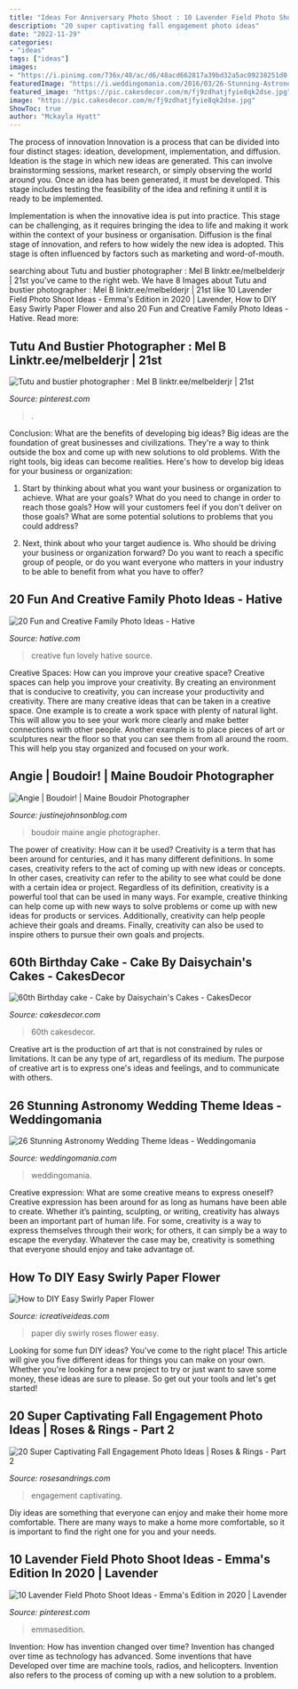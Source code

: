 ```yaml
---
title: "Ideas For Anniversary Photo Shoot : 10 Lavender Field Photo Shoot Ideas"
description: "20 super captivating fall engagement photo ideas"
date: "2022-11-29"
categories:
- "ideas"
tags: ["ideas"]
images:
- "https://i.pinimg.com/736x/48/ac/d6/48acd662817a39bd32a5ac09238251d0.jpg"
featuredImage: "https://i.weddingomania.com/2016/03/26-Stunning-Astronomy-Wedding-Theme-Ideas-20.jpg"
featured_image: "https://pic.cakesdecor.com/m/fj9zdhatjfyie8qk2dse.jpg"
image: "https://pic.cakesdecor.com/m/fj9zdhatjfyie8qk2dse.jpg"
ShowToc: true
author: "Mckayla Hyatt"
---
```



The process of innovation
Innovation is a process that can be divided into four distinct stages: ideation, development, implementation, and diffusion.
Ideation is the stage in which new ideas are generated. This can involve brainstorming sessions, market research, or simply observing the world around you. Once an idea has been generated, it must be developed. This stage includes testing the feasibility of the idea and refining it until it is ready to be implemented.

Implementation is when the innovative idea is put into practice. This stage can be challenging, as it requires bringing the idea to life and making it work within the context of your business or organisation. Diffusion is the final stage of innovation, and refers to how widely the new idea is adopted. This stage is often influenced by factors such as marketing and word-of-mouth.

	

		
searching about Tutu and bustier photographer : Mel B linktr.ee/melbelderjr | 21st you've came to the right web. We have 8 Images about Tutu and bustier photographer : Mel B linktr.ee/melbelderjr | 21st like 10 Lavender Field Photo Shoot Ideas - Emma&#039;s Edition in 2020 | Lavender, How to DIY Easy Swirly Paper Flower and also 20 Fun and Creative Family Photo Ideas - Hative. Read more:
		
    
## Tutu And Bustier Photographer : Mel B Linktr.ee/melbelderjr | 21st

<img loading=lazy src="https://i.pinimg.com/736x/48/ac/d6/48acd662817a39bd32a5ac09238251d0.jpg" onerror="this.onerror=null;this.src='https://tse3.mm.bing.net/th?id=OIP.z1PGBEXuzVecen3mcjsmOgHaLH&amp;pid=15.1';" alt="Tutu and bustier photographer : Mel B linktr.ee/melbelderjr | 21st">

_Source: pinterest.com_

>. 

	

Conclusion: What are the benefits of developing big ideas?
Big ideas are the foundation of great businesses and civilizations. They're a way to think outside the box and come up with new solutions to old problems. With the right tools, big ideas can become realities. Here's how to develop big ideas for your business or organization:
1. Start by thinking about what you want your business or organization to achieve. What are your goals? What do you need to change in order to reach those goals? How will your customers feel if you don't deliver on those goals? What are some potential solutions to problems that you could address?

2. Next, think about who your target audience is. Who should be driving your business or organization forward? Do you want to reach a specific group of people, or do you want everyone who matters in your industry to be able to benefit from what you have to offer?

    
## 20 Fun And Creative Family Photo Ideas - Hative

<img loading=lazy src="https://hative.com/wp-content/uploads/2014/11/family-photo-ideas/13-fun-creative-family-photo-ideas.jpg" onerror="this.onerror=null;this.src='https://tse1.mm.bing.net/th?id=OIP.4H98dn3ZyKcfbeUCEfVA9wHaLM&amp;pid=15.1';" alt="20 Fun and Creative Family Photo Ideas - Hative">

_Source: hative.com_

>creative fun lovely hative source. 

	

Creative Spaces: How can you improve your creative space?
Creative spaces can help you improve your creativity. By creating an environment that is conducive to creativity, you can increase your productivity and creativity. There are many creative ideas that can be taken in a creative space. One example is to create a work space with plenty of natural light. This will allow you to see your work more clearly and make better connections with other people. Another example is to place pieces of art or sculptures near the floor so that you can see them from all around the room. This will help you stay organized and focused on your work.

    
## Angie | Boudoir! | Maine Boudoir Photographer

<img loading=lazy src="http://www.justinejohnsonblog.com/wp-content/uploads/2014/01/storyboard0112.jpg" onerror="this.onerror=null;this.src='https://tse4.mm.bing.net/th?id=OIP.xLdPuI3CKY-ULmdIb5as7gHaLI&amp;pid=15.1';" alt="Angie | Boudoir! | Maine Boudoir Photographer">

_Source: justinejohnsonblog.com_

>boudoir maine angie photographer. 

	

The power of creativity: How can it be used?
Creativity is a term that has been around for centuries, and it has many different definitions. In some cases, creativity refers to the act of coming up with new ideas or concepts. In other cases, creativity can refer to the ability to see what could be done with a certain idea or project. Regardless of its definition, creativity is a powerful tool that can be used in many ways. For example, creative thinking can help come up with new ways to solve problems or come up with new ideas for products or services. Additionally, creativity can help people achieve their goals and dreams. Finally, creativity can also be used to inspire others to pursue their own goals and projects.

    
## 60th Birthday Cake - Cake By Daisychain&#039;s Cakes - CakesDecor

<img loading=lazy src="https://pic.cakesdecor.com/m/fj9zdhatjfyie8qk2dse.jpg" onerror="this.onerror=null;this.src='https://tse2.mm.bing.net/th?id=OIP.bd9PEhEwoBadZTdeMx54jAHaJ3&amp;pid=15.1';" alt="60th Birthday cake - Cake by Daisychain&#039;s Cakes - CakesDecor">

_Source: cakesdecor.com_

>60th cakesdecor. 

	

Creative art is the production of art that is not constrained by rules or limitations. It can be any type of art, regardless of its medium. The purpose of creative art is to express one's ideas and feelings, and to communicate with others.

    
## 26 Stunning Astronomy Wedding Theme Ideas - Weddingomania

<img loading=lazy src="https://i.weddingomania.com/2016/03/26-Stunning-Astronomy-Wedding-Theme-Ideas-20.jpg" onerror="this.onerror=null;this.src='https://tse4.mm.bing.net/th?id=OIP.mWYaAoUP9uCfLFNX35iviQAAAA&amp;pid=15.1';" alt="26 Stunning Astronomy Wedding Theme Ideas - Weddingomania">

_Source: weddingomania.com_

>weddingomania. 

	

Creative expression: What are some creative means to express oneself?
Creative expression has been around for as long as humans have been able to create. Whether it’s painting, sculpting, or writing, creativity has always been an important part of human life. For some, creativity is a way to express themselves through their work; for others, it can simply be a way to escape the everyday. Whatever the case may be, creativity is something that everyone should enjoy and take advantage of.

    
## How To DIY Easy Swirly Paper Flower

<img loading=lazy src="https://www.icreativeideas.com/wp-content/uploads/2014/06/How-to-DIY-Beautiful-Swirly-Paper-Roses-thumb1.jpg" onerror="this.onerror=null;this.src='https://tse2.mm.bing.net/th?id=OIP.fSlgVjLGiBXyIcfcrhgTjwHaHa&amp;pid=15.1';" alt="How to DIY Easy Swirly Paper Flower">

_Source: icreativeideas.com_

>paper diy swirly roses flower easy. 

	

Looking for some fun DIY ideas? You've come to the right place! This article will give you five different ideas for things you can make on your own. Whether you're looking for a new project to try or just want to save some money, these ideas are sure to please. So get out your tools and let's get started!

    
## 20 Super Captivating Fall Engagement Photo Ideas | Roses &amp; Rings - Part 2

<img loading=lazy src="http://www.rosesandrings.com/wp-content/uploads/2018/05/Fall-engagement-photo-poses-and-photos-8.jpg" onerror="this.onerror=null;this.src='https://tse4.mm.bing.net/th?id=OIP.sNXbZb2efWbKqGu6QhtIqAHaLH&amp;pid=15.1';" alt="20 Super Captivating Fall Engagement Photo Ideas | Roses &amp; Rings - Part 2">

_Source: rosesandrings.com_

>engagement captivating. 

	

Diy ideas are something that everyone can enjoy and make their home more comfortable. There are many ways to make a home more comfortable, so it is important to find the right one for you and your needs.

    
## 10 Lavender Field Photo Shoot Ideas - Emma&#039;s Edition In 2020 | Lavender

<img loading=lazy src="https://i.pinimg.com/736x/cf/f8/83/cff883e5b651dad6e39043c2b0c8f916.jpg" onerror="this.onerror=null;this.src='https://tse2.mm.bing.net/th?id=OIP.lYbMC55o_UHcXyaC0hgAAgHaLF&amp;pid=15.1';" alt="10 Lavender Field Photo Shoot Ideas - Emma&#039;s Edition in 2020 | Lavender">

_Source: pinterest.com_

>emmasedition. 

	

Invention: How has invention changed over time?
Invention has changed over time as technology has advanced. Some inventions that have Developed over time are machine tools, radios, and helicopters. Invention also refers to the process of coming up with a new solution to a problem.

